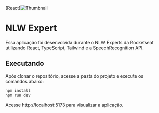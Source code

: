 (React)![Thumbnail](https://github.com/Pedrohsv1/expert-notes/assets/78501819/a4a020cb-addf-4ab0-a5f5-36fdd9c60203)

# NLW Expert 


Essa aplicação foi desenvolvida durante o NLW Experts da Rocketseat utilizando React, TypeScript, Tailwind e a SpeechRecognition API.

## Executando

Após clonar o repositório, acesse a pasta do projeto e execute os comandos abaixo:

```sh
npm install
npm run dev
```

Acesse http://localhost:5173 para visualizar a aplicação.
